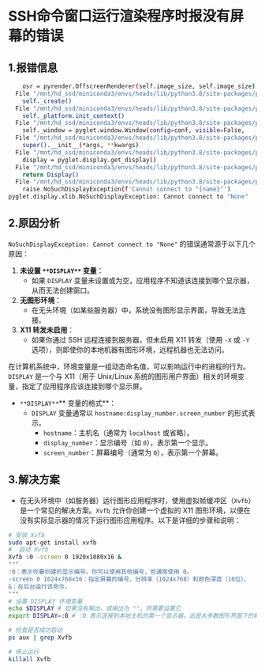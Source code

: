 # SSH命令窗口运行渲染程序时报没有屏幕的错误
## 1.报错信息
```bash
    osr = pyrender.OffscreenRenderer(self.image_size, self.image_size)
  File "/mnt/hd_ssd/miniconda3/envs/heads/lib/python3.8/site-packages/pyrender/offscreen.py", line 31, in __init__
    self._create()
  File "/mnt/hd_ssd/miniconda3/envs/heads/lib/python3.8/site-packages/pyrender/offscreen.py", line 149, in _create
    self._platform.init_context()
  File "/mnt/hd_ssd/miniconda3/envs/heads/lib/python3.8/site-packages/pyrender/platforms/pyglet_platform.py", line 50, in init_context
    self._window = pyglet.window.Window(config=conf, visible=False,
  File "/mnt/hd_ssd/miniconda3/envs/heads/lib/python3.8/site-packages/pyglet/window/xlib/__init__.py", line 167, in __init__
    super().__init__(*args, **kwargs)
  File "/mnt/hd_ssd/miniconda3/envs/heads/lib/python3.8/site-packages/pyglet/window/__init__.py", line 507, in __init__
    display = pyglet.display.get_display()
  File "/mnt/hd_ssd/miniconda3/envs/heads/lib/python3.8/site-packages/pyglet/display/__init__.py", line 77, in get_display
    return Display()
  File "/mnt/hd_ssd/miniconda3/envs/heads/lib/python3.8/site-packages/pyglet/display/xlib.py", line 93, in __init__
    raise NoSuchDisplayException(f'Cannot connect to "{name}"')
pyglet.display.xlib.NoSuchDisplayException: Cannot connect to "None"
```

## 2.原因分析
`NoSuchDisplayException: Cannot connect to "None"` 的错误通常源于以下几个原因：

1. **未设置 **`**DISPLAY**`** 变量**：
    - 如果 `DISPLAY` 变量未设置或为空，应用程序不知道该连接到哪个显示器，从而无法创建窗口。
2. **无图形环境**：
    - 在无头环境（如某些服务器）中，系统没有图形显示界面，导致无法连接。
3. **X11 转发未启用**：
    - 如果你通过 SSH 远程连接到服务器，但未启用 X11 转发（使用 `-X` 或 `-Y` 选项），则即使你的本地机器有图形环境，远程机器也无法访问。



在计算机系统中，环境变量是一组动态命名值，可以影响运行中的进程的行为。`DISPLAY` 是一个与 X11（用于 Unix/Linux 系统的图形用户界面）相关的环境变量，指定了应用程序应该连接到哪个显示屏。

+ `**DISPLAY**`** 变量的格式**： 
    - `DISPLAY` 变量通常以 `hostname:display_number.screen_number` 的形式表示。 
        * `hostname`：主机名（通常为 `localhost` 或省略）。
        * `display_number`：显示编号（如 `0`），表示第一个显示。
        * `screen_number`：屏幕编号（通常为 `0`），表示第一个屏幕。



## 3.解决方案
+  在无头环境中（如服务器）运行图形应用程序时，使用虚拟帧缓冲区（`Xvfb`）是一个常见的解决方案。`Xvfb` 允许你创建一个虚拟的 X11 图形环境，以便在没有实际显示器的情况下运行图形应用程序。以下是详细的步骤和说明：  

```bash
# 安装 Xvfb
sudo apt-get install xvfb
#  启动 Xvfb
Xvfb :0 -screen 0 1920x1080x16 &
"""
:0：表示你要创建的显示编号。你可以使用其他编号，但通常使用 0。
-screen 0 1024x768x16：指定屏幕的编号、分辨率（1024x768）和颜色深度（16位）。
&：在后台运行该命令。
"""
# 设置 DISPLAY 环境变量
echo $DISPLAY # 如果没有输出，或输出为 ""，则需要设置它
export DISPLAY=:0 # :0 表示连接到本地主机的第一个显示器。这是大多数图形界面下的默认设置

# 检查是否成功启动
ps aux | grep Xvfb

# 停止运行
killall Xvfb
```

